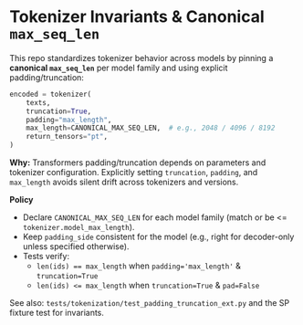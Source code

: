 # Tokenizer Invariants & Canonical `max_seq_len`

This repo standardizes tokenizer behavior across models by pinning a **canonical `max_seq_len`** per model family and using explicit padding/truncation:

```python
encoded = tokenizer(
    texts,
    truncation=True,
    padding="max_length",
    max_length=CANONICAL_MAX_SEQ_LEN,  # e.g., 2048 / 4096 / 8192
    return_tensors="pt",
)
```

**Why:** Transformers padding/truncation depends on parameters and tokenizer configuration. Explicitly setting `truncation`, `padding`, and `max_length` avoids silent drift across tokenizers and versions.

**Policy**
- Declare `CANONICAL_MAX_SEQ_LEN` for each model family (match or be <= `tokenizer.model_max_length`).
- Keep `padding_side` consistent for the model (e.g., right for decoder-only unless specified otherwise).
- Tests verify:
  - `len(ids) == max_length` when `padding='max_length'` & `truncation=True`
  - `len(ids) <= max_length` when `truncation=True` & `pad=False`

See also: `tests/tokenization/test_padding_truncation_ext.py` and the SP fixture test for invariants.
